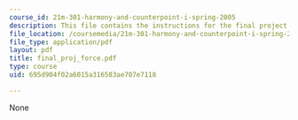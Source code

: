 ```yaml
---
course_id: 21m-301-harmony-and-counterpoint-i-spring-2005
description: This file contains the instructions for the final project.
file_location: /coursemedia/21m-301-harmony-and-counterpoint-i-spring-2005/695d904f02a6015a316583ae707e7118_final_proj_force.pdf
file_type: application/pdf
layout: pdf
title: final_proj_force.pdf
type: course
uid: 695d904f02a6015a316583ae707e7118

---
```

None